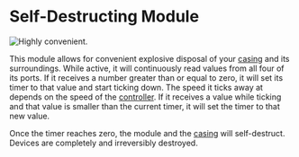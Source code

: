 # Self-Destructing Module

![Highly convenient.](item:computronics:modules.tis3d@2)

This module allows for convenient explosive disposal of your [casing](/%LANGUAGE%/block/casing.md) and its surroundings. While active, it will continuously read values from all four of its ports. If it receives a number greater than or equal to zero, it will set its timer to that value and start ticking down. The speed it ticks away at depends on the speed of the [controller](/%LANGUAGE%/block/controller.md). If it receives a value while ticking and that value is smaller than the current timer, it will set the timer to that new value.

Once the timer reaches zero, the module and the [casing](/%LANGUAGE%/block/casing.md) will self-destruct. Devices are completely and irreversibly destroyed.
